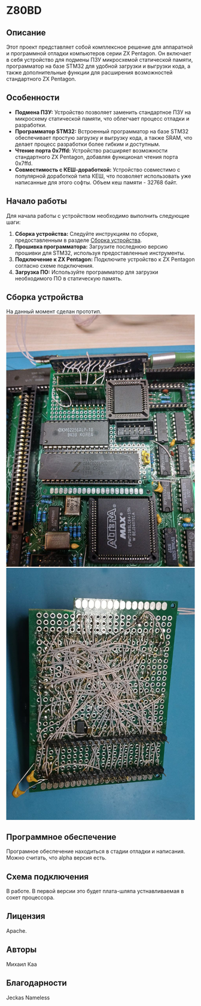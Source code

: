 
# Z80BD

## Описание

Этот проект представляет собой комплексное решение для аппаратной и программной отладки компьютеров серии ZX Pentagon. Он включает в себя устройство для подмены ПЗУ микросхемой статической памяти, программатор на базе STM32 для удобной загрузки и выгрузки кода, а также дополнительные функции для расширения возможностей стандартного ZX Pentagon.

## Особенности

- **Подмена ПЗУ:** Устройство позволяет заменить стандартное ПЗУ на микросхему статической памяти, что облегчает процесс отладки и разработки.
- **Программатор STM32:** Встроенный программатор на базе STM32 обеспечивает простую загрузку и выгрузку кода, а также SRAM, что делает процесс разработки более гибким и доступным.
- **Чтение порта 0x7ffd:** Устройство расширяет возможности стандартного ZX Pentagon, добавляя функционал чтения порта 0x7ffd.
- **Совместимость с КЕШ-доработкой:** Устройство совместимо с популярной доработкой типа КЕШ, что позволяет использовать уже написанные для этого софты. Объем кеш памяти - 32768 байт.

## Начало работы

Для начала работы с устройством необходимо выполнить следующие шаги:

1. **Сборка устройства:** Следуйте инструкциям по сборке, предоставленным в разделе [Сборка устройства](#сборка-устройства).
2. **Прошивка программатора:** Загрузите последнюю версию прошивки для STM32, используя предоставленные инструменты.
3. **Подключение к ZX Pentagon:** Подключите устройство к ZX Pentagon согласно схеме подключения.
4. **Загрузка ПО:** Используйте программатор для загрузки необходимого ПО в статическую память.

## Сборка устройства

На данный момент сделан прототип.
![top](./foto/prototype/top.jpg "Установлен в PENTAGON-1024SL ver 2.2")
![top](./foto/prototype/bot.jpg "Монтаж МГТФ")

## Программное обеспечение

Програмное обеспечение находиться в стадии отладки и написания. Можно считать, что alpha версия есть.

## Схема подключения

В работе. В первой версии это будет плата-шляпа устнавливаемая в сокет процессора.

## Лицензия

Apache.

## Авторы

Михаил Каа

## Благодарности

Jeckas Nameless

